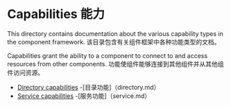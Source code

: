  
# Capabilities  能力 

This directory contains documentation about the various capability types in the component framework. 该目录包含有关组件框架中各种功能类型的文档。

Capabilities grant the ability to a component to connect to and access resources from other components. 功能使组件能够连接到其他组件并从其他组件访问资源。

 
- [Directory capabilities](directory.md)  -[目录功能]（directory.md）
- [Service capabilities](service.md)  -[服务功能]（service.md）

